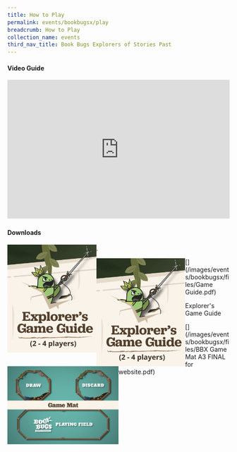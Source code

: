 ```yaml
---
title: How to Play
permalink: events/bookbugsx/play
breadcrumb: How to Play
collection_name: events
third_nav_title: Book Bugs Explorers of Stories Past
---
```


#### Video Guide
<iframe width="100%" height="315" src="https://www.youtube.com/embed/6NQcHxQ8MfA" frameborder="0" allow="accelerometer; autoplay; clipboard-write; encrypted-media; gyroscope; picture-in-picture" allowfullscreen></iframe>

#### Downloads
<a href="/images/events/bookbugsx/files/Game Guide.pdf" target="_blank" rel="noopener noreferrer"><img src="/images/events/bookbugsx/Game Guide thumbnail.png" alt="Game Guide Download Link" style="width: 40%;" align="left" ></a>.

[<img src="/images/events/bookbugsx/Game Guide thumbnail.png" alt="Game Guide Download Link" style="width: 40%;" align="left" >](/images/events/bookbugsx/files/Game Guide.pdf)

Explorer's Game Guide

[<img src="/images/events/bookbugsx/Game Mat thumbnail.png" alt="Game Mat Download Link" style="width: 50%" align="left">](/images/events/bookbugsx/files/BBX Game Mat A3 FINAL for website.pdf)
